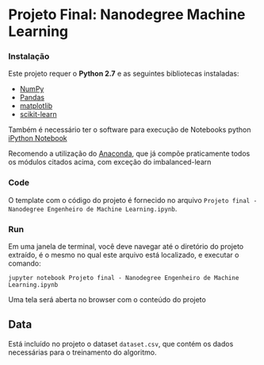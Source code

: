 # Projeto Final: Nanodegree Machine Learning

### Instalação

Este projeto requer o **Python 2.7** e as seguintes bibliotecas instaladas:

- [NumPy](http://www.numpy.org/)
- [Pandas](http://pandas.pydata.org)
- [matplotlib](http://matplotlib.org/)
- [scikit-learn](http://scikit-learn.org/stable/)

Também é necessário ter o software para execução de Notebooks python [iPython Notebook](http://ipython.org/notebook.html)

Recomendo a utilização do [Anaconda](https://www.continuum.io/downloads), que já compõe praticamente todos os módulos citados acima, com exceção do imbalanced-learn

### Code

O template com o código do projeto é fornecido no arquivo `Projeto final - Nanodegree Engenheiro de Machine Learning.ipynb`. 

### Run

Em uma janela de terminal, você deve navegar até o diretório do projeto extraído, é o mesmo no qual este arquivo está localizado, e executar o comando:

```jupyter notebook Projeto final - Nanodegree Engenheiro de Machine Learning.ipynb```

Uma tela será aberta no browser com o conteúdo do projeto

## Data

Está incluído no projeto o dataset `dataset.csv`, que contém os dados necessárias para o treinamento do algoritmo.
